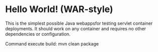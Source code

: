 Hello World! (WAR-style)
===============

This is the simplest possible Java webappsfor testing servlet  container deployments.  It should work on any container and requires no other dependencies or configuration.

Command execute  build:
mvn clean package
